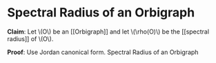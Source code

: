 Spectral Radius of an Orbigraph
===============================

**Claim**: Let \\(O\\) be an [[Orbigraph]] and let \\(\rho(O)\\) be the [[spectral radius]] of \\(O\\).

**Proof**: Use Jordan canonical form.
Spectral Radius of an Orbigraph